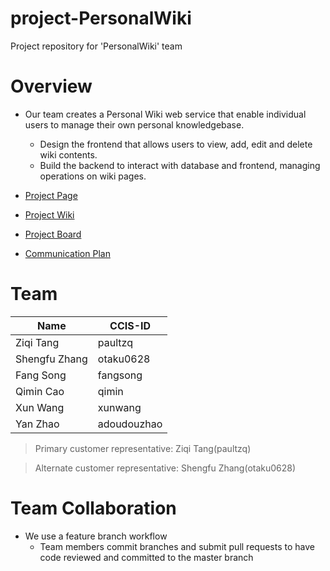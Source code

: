 # project-PersonalWiki
Project repository for 'PersonalWiki' team

# Overview

* Our team creates a Personal Wiki web service that enable individual users to manage their own personal knowledgebase. 
     * Design the frontend that allows users to view, add, edit and delete wiki contents.
     * Build the backend to interact with database and frontend, managing operations on wiki pages.

* [Project Page](https://pages.github.ccs.neu.edu/2020SPCS5500SV/project-PersonalWiki/)
* [Project Wiki](https://github.ccs.neu.edu/2020SPCS5500SV/project-PersonalWiki/wiki)
* [Project Board](https://github.ccs.neu.edu/2020SPCS5500SV/project-PersonalWiki/projects/1)
* [Communication Plan](https://github.ccs.neu.edu/2020SPCS5500SV/project-PersonalWiki/blob/master/docs/Communications%20Plan.pdf)


# Team


|Name|CCIS-ID|
|------|-------|
|Ziqi Tang|paultzq|
|Shengfu Zhang|otaku0628|
|Fang Song|fangsong|
|Qimin Cao|qimin|
|Xun Wang|xunwang|
|Yan Zhao|adoudouzhao|

>Primary customer representative: Ziqi Tang(paultzq)

>Alternate customer representative: Shengfu Zhang(otaku0628)



# Team Collaboration
* We use a feature branch workflow
     * Team members commit branches and submit pull requests to have code reviewed and committed to the master branch
